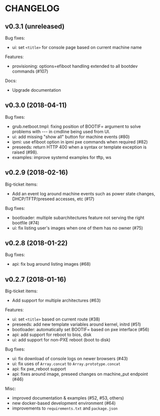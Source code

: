 # CHANGELOG

## v0.3.1 (unreleased)

Bug fixes:

 - ui: set `<title>` for console page based on current machine name

Features:

 - provisioning: options=efiboot handling extended to all bootdev commands (#107)

Docs:

 - Upgrade documentation

## v0.3.0 (2018-04-11)

Bug fixes:

 - grub.netboot.tmpl: fixing position of BOOTIF= argument to solve problems with --- in cmdline being used from UI.
 - ui: add missing "show all" button for machine events (#80)
 - ipmi: use efiboot option in ipmi pxe commands when required (#82)
 - preseeds: return HTTP 400 when a syntax or template exception is raised (#98).
 - examples: improve systemd examples for tftp, ws

## v0.2.9 (2018-02-16)

Big-ticket items:

 - Add an event log around machine events such as power state changes, DHCP/TFTP/preseed accesses, etc (#17)

Bug fixes:

 - bootloader: multiple subarchitectures feature not serving the right bootfile (#74)
 - ui: fix listing user's images when one of them has no owner (#75)

## v0.2.8 (2018-01-22)

Bug fixes:

 - api: fix bug around listing images (#68)

## v0.2.7 (2018-01-16)

Big-ticket items:

 - Add support for multiple architectures (#63)

Features:

 - ui: set `<title>` based on current route (#38)
 - preseeds: add new template variables around kernel, initrd (#51)
 - bootloader: automatically set BOOTIF= based on pxe interface (#56)
 - api: add support for reboot to bios, disk
 - ui: add support for non-PXE reboot (boot to disk)

Bug fixes:

 - ui: fix download of console logs on newer browsers (#43)
 - ui: fix uses of `Array.concat` to `Array.prototype.concat`
 - api: fix pxe_reboot support
 - api: fixes around image, preseed changes on machine_put endpoint (#46)

Misc:

 - improved documentation & examples (#52, #53, others)
 - new docker-based development environment (#64)
 - improvements to `requirements.txt` and `package.json`
